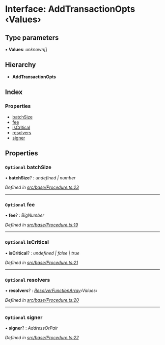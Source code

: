 # Interface: AddTransactionOpts ‹**Values**›

## Type parameters

▪ **Values**: *unknown[]*

## Hierarchy

* **AddTransactionOpts**

## Index

### Properties

* [batchSize](base.addtransactionopts.md#optional-batchsize)
* [fee](base.addtransactionopts.md#optional-fee)
* [isCritical](base.addtransactionopts.md#optional-iscritical)
* [resolvers](base.addtransactionopts.md#optional-resolvers)
* [signer](base.addtransactionopts.md#optional-signer)

## Properties

### `Optional` batchSize

• **batchSize**? : *undefined | number*

*Defined in [src/base/Procedure.ts:23](https://github.com/PolymathNetwork/polymesh-sdk/blob/73feada/src/base/Procedure.ts#L23)*

___

### `Optional` fee

• **fee**? : *BigNumber*

*Defined in [src/base/Procedure.ts:19](https://github.com/PolymathNetwork/polymesh-sdk/blob/73feada/src/base/Procedure.ts#L19)*

___

### `Optional` isCritical

• **isCritical**? : *undefined | false | true*

*Defined in [src/base/Procedure.ts:21](https://github.com/PolymathNetwork/polymesh-sdk/blob/73feada/src/base/Procedure.ts#L21)*

___

### `Optional` resolvers

• **resolvers**? : *[ResolverFunctionArray](../modules/types.md#resolverfunctionarray)‹Values›*

*Defined in [src/base/Procedure.ts:20](https://github.com/PolymathNetwork/polymesh-sdk/blob/73feada/src/base/Procedure.ts#L20)*

___

### `Optional` signer

• **signer**? : *AddressOrPair*

*Defined in [src/base/Procedure.ts:22](https://github.com/PolymathNetwork/polymesh-sdk/blob/73feada/src/base/Procedure.ts#L22)*
